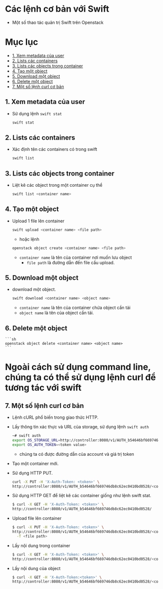 # Các lệnh cơ bản với Swift
- Một số thao tác quản trị Swift trên Openstack

# Mục lục

- [1. Xem metadata của user](#1)
- [2. Lists các containers](#2)
- [3. Lists các objects trong container](#3)
- [4. Tạo một object](#4)
- [5. Download một object](#5)
- [6. Delete một object](#6)
- [7. Một số lệnh curl cơ bản](#7)

<a name=1></a>
## 1. Xem metadata của user
- Sử dụng lệnh `swift stat`

  ```sh
  swift stat
  ```

<a name=2></a>
## 2. Lists các containers 
- Xác định tên các containers có trong swift

  ```sh
  swift list
  ```
  
<a name=3></a>
## 3. Lists các objects trong container
- Liệt kê các object trong một container cụ thể

  ```sh
  swift list <container name>
  ```
  
<a name=4></a>
## 4. Tạo một object
- Upload 1 file lên container

  ```sh
  swift upload <container name> <file path>
  ```
  
	- hoặc lệnh
	
	```sh
	openstack object create <container name> <file path>
	```
	
  - `container name` là tên của container nơi muốn lưu object
	- `file path` là đường dẫn đến file cầu upload.
 
<a name=5></a>
## 5. Download một object
- download một object.

  ```sh
  swift download <container name> <object name>
  ```
  
	- `container name` là tên của container chứa object cần tải
	- `object name` là tên của object cần tải.
	
<a name=6></a>
## 6. Delete một object

	```sh
	openstack object delete <container name> <object name>
	```
	
# Ngoài cách sử dụng command line, chúng ta có thể sử dụng lệnh curl để tương tác với swift
<a name=7></a>
## 7. Một số lệnh curl cơ bản
- Lệnh cURL phổ biến trong giao thức HTTP.
- Lấy thông tin xác thực và URL của storage, sử dụng lệnh `swift auth`

  ```sh
  ~# swift auth
  export OS_STORAGE_URL=http://controller:8080/v1/AUTH_b54646bf669746db8c62ec0410bd0528
  export OS_AUTH_TOKEN=<token value>
  ```
  
	- chúng ta có được đường dẫn của account và giá trị token
	
- Tạo một container mới.
- Sử dụng HTTP PUT.

  ```sh
  curl -X PUT -H 'X-Auth-Token: <token>' \
  http://controller:8080/v1/AUTH_b54646bf669746db8c62ec0410bd0528/<container name>
  ```
  
- Sử dụng HTTP GET để liệt kê các container giống như lệnh swift stat.

  ```sh
  $ curl -X GET -H 'X-Auth-Token: <token>' \
  http://controller:8080/v1/AUTH_b54646bf669746db8c62ec0410bd0528/
  ```

- Upload file lên container

  ```sh
  $ curl -X PUT -H 'X-Auth-Token: <token>' \
  http://controller:8080/v1/AUTH_b54646bf669746db8c62ec0410bd0528/<container name>/ \
	-T <file path>
  ```
  
- Lấy nội dung trong container

  ```sh
  $ curl -X GET -H 'X-Auth-Token: <token>' \
  http://controller:8080/v1/AUTH_b54646bf669746db8c62ec0410bd0528/<container name>
  ```
  
- Lấy nội dung của object

  ```sh
  $ curl -X GET -H 'X-Auth-Token:<token>' \
  http://controller:8080/v1/AUTH_b54646bf669746db8c62ec0410bd0528/<container name>/<object name>
  ```
 
